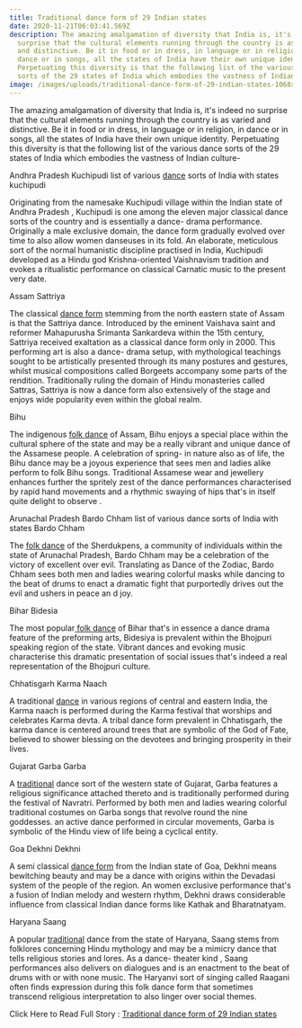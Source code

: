 ```yaml
---
title: Traditional dance form of 29 Indian states
date: 2020-11-21T06:03:41.569Z
description: The amazing amalgamation of diversity that India is, it's indeed no
  surprise that the cultural elements running through the country is as varied
  and distinctive. Be it in food or in dress, in language or in religion, in
  dance or in songs, all the states of India have their own unique identity.
  Perpetuating this diversity is that the following list of the various dance
  sorts of the 29 states of India which embodies the vastness of Indian culture-
image: /images/uploads/traditional-dance-form-of-29-indian-states-1068x601.jpg
---
```

The amazing amalgamation of diversity that India is, it's indeed no surprise that the cultural elements running through the country is as varied and distinctive. Be it in food or in dress, in language or in religion, in dance or in songs, all the states of India have their own unique identity. Perpetuating this diversity is that the following list of the various dance sorts of the 29 states of India which embodies the vastness of Indian culture-

Andhra Pradesh
Kuchipudi
list of various [dance](https://amazfeed.com/dance-forms-of-29-indian-states/) sorts of India with states kuchipudi

Originating from the namesake Kuchipudi village within the Indian state of Andhra Pradesh , Kuchipudi is one among the eleven major classical dance sorts of the country and is essentially a dance- drama performance. Originally a male exclusive domain, the dance form gradually evolved over time to also allow women danseuses in its fold. An elaborate, meticulous sort of the normal humanistic discipline practised in India, Kuchipudi developed as a Hindu god Krishna-oriented Vaishnavism tradition and evokes a ritualistic performance on classical Carnatic music to the present very date.

Assam
Sattriya

The classical [dance form](https://amazfeed.com/dance-forms-of-29-indian-states/) stemming from the north eastern state of Assam is that the Sattriya dance. Introduced by the eminent Vaishava saint and reformer Mahapurusha Srimanta Sankardeva within the 15th century, Sattriya received exaltation as a classical dance form only in 2000. This performing art is also a dance- drama setup, with mythological teachings sought to be artistically presented through its many postures and gestures, whilst musical compositions called Borgeets accompany some parts of the rendition. Traditionally ruling the domain of Hindu monasteries called Sattras, Sattriya is now a dance form also extensively of the stage and enjoys wide popularity even within the global realm.

Bihu

The indigenous [folk dance](https://amazfeed.com/dance-forms-of-29-indian-states/) of Assam, Bihu enjoys a special place within the cultural sphere of the state and may be a really vibrant and unique dance of the Assamese people. A celebration of spring- in nature also as of life, the Bihu dance may be a joyous experience that sees men and ladies alike perform to folk Bihu songs. Traditional Assamese wear and jewellery enhances further the spritely zest of the dance performances characterised by rapid hand movements and a rhythmic swaying of hips that's in itself quite delight to observe .

Arunachal Pradesh
Bardo Chham
list of various dance sorts of India with states Bardo Chham

The [folk dance](https://amazfeed.com/dance-forms-of-29-indian-states/) of the Sherdukpens, a community of individuals within the state of Arunachal Pradesh, Bardo Chham may be a celebration of the victory of excellent over evil. Translating as Dance of the Zodiac, Bardo Chham sees both men and ladies wearing colorful masks while dancing to the beat of drums to enact a dramatic fight that purportedly drives out the evil and ushers in peace an d joy.

Bihar 
Bidesia

The most popular[ folk dance](https://amazfeed.com/dance-forms-of-29-indian-states/) of Bihar that's in essence a dance drama feature of the preforming arts, Bidesiya is prevalent within the Bhojpuri speaking region of the state. Vibrant dances and evoking music characterise this dramatic presentation of social issues that's indeed a real representation of the Bhojpuri culture.

Chhatisgarh
Karma Naach

A traditional [dance](https://amazfeed.com/dance-forms-of-29-indian-states/) in various regions of central and eastern India, the Karma naach is performed during the Karma festival that worships and celebrates Karma devta. A tribal dance form prevalent in Chhatisgarh, the karma dance is centered around trees that are symbolic of the God of Fate, believed to shower blessing on the devotees and bringing prosperity in their lives.

Gujarat
Garba
Garba

A [traditional](https://amazfeed.com/dance-forms-of-29-indian-states/) dance sort of the western state of Gujarat, Garba features a religious significance attached thereto and is traditionally performed during the festival of Navratri. Performed by both men and ladies wearing colorful traditional costumes on Garba songs that revolve round the nine goddesses. an active dance performed in circular movements, Garba is symbolic of the Hindu view of life being a cyclical entity.

Goa
Dekhni
Dekhni

A semi classical [dance form](https://amazfeed.com/dance-forms-of-29-indian-states/) from the Indian state of Goa, Dekhni means bewitching beauty and may be a dance with origins within the Devadasi system of the people of the region. An women exclusive performance that's a fusion of Indian melody and western rhythm, Dekhni draws considerable influence from classical Indian dance forms like Kathak and Bharatnatyam.

Haryana
Saang

A popular [traditional](https://amazfeed.com/dance-forms-of-29-indian-states/) dance from the state of Haryana, Saang stems from folklores concerning Hindu mythology and may be a mimicry dance that tells religious stories and lores. As a dance- theater kind , Saang performances also delivers on dialogues and is an enactment to the beat of drums with or with none music. The Haryanvi sort of singing called Raagani often finds expression during this folk dance form that sometimes transcend religious interpretation to also linger over social themes.





Click Here to Read Full Story : [Traditional dance form of 29 Indian states](https://amazfeed.com/dance-forms-of-29-indian-states/)